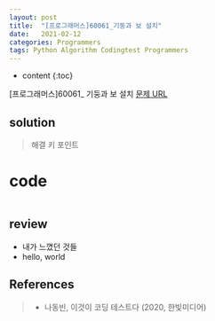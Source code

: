 ```yaml
---
layout: post
title:  "[프로그래머스]60061_기둥과 보 설치"
date:   2021-02-12 
categories: Programmers
tags: Python Algorithm Codingtest Programmers 
---
```


* content
{:toc}

[프로그래머스]60061_ 기둥과 보 설치 
[문제 URL](https://programmers.co.kr/learn/courses/30/lessons/60061?language=python3)







## solution

> 해결 키 포인트

# code
```python

```

## review
- 내가 느꼈던 것들 
- hello, world


## References      
> - 나동빈, 이것이 코딩 테스트다 (2020, 한빛미디어)